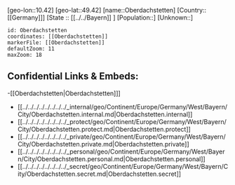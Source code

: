 ﻿---
location: [49.42,10.42]
mapzoom: [7,12] 
mapmarker: city 
type: City
tags:
- geo/City


SpocWebEntityId: 33025
isDeleted: false
confidential: public

---
[geo-lon::10.42]
[geo-lat::49.42]
[name::Oberdachstetten]
[Country::[[Germany]]]
[State :: [[../../Bayern]] ]
[Population::]
[Unknown::]


```leaflet
id: Oberdachstetten
coordinates: [[Oberdachstetten]]
markerFile: [[Oberdachstetten]]
defaultZoom: 11 
maxZoom: 18
```


## Confidential Links & Embeds: 
-[[Oberdachstetten|Oberdachstetten]]] 
- [[../../../../../../../../_internal/geo/Continent/Europe/Germany/West/Bayern/City/Oberdachstetten.internal.md|Oberdachstetten.internal]] 
- [[../../../../../../../../_protect/geo/Continent/Europe/Germany/West/Bayern/City/Oberdachstetten.protect.md|Oberdachstetten.protect]] 
- [[../../../../../../../../_private/geo/Continent/Europe/Germany/West/Bayern/City/Oberdachstetten.private.md|Oberdachstetten.private]] 
- [[../../../../../../../../_personal/geo/Continent/Europe/Germany/West/Bayern/City/Oberdachstetten.personal.md|Oberdachstetten.personal]] 
- [[../../../../../../../../_secret/geo/Continent/Europe/Germany/West/Bayern/City/Oberdachstetten.secret.md|Oberdachstetten.secret]] 
